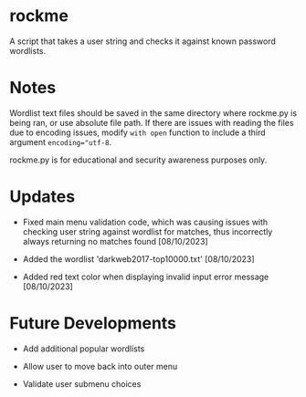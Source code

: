 # rockme
A script that takes a user string and checks it against known password wordlists.


# Notes
Wordlist text files should be saved in the same directory where rockme.py is being ran, or use absolute file path. If there are issues with reading the files due to encoding issues, modify `with open` function to include a third argument `encoding="utf-8`.

rockme.py is for educational and security awareness purposes only.

# Updates
- Fixed main menu validation code, which was causing issues with checking user string against wordlist for matches, thus incorrectly always returning no matches found [08/10/2023]
  
- Added the wordlist 'darkweb2017-top10000.txt' [08/10/2023]

- Added red text color when displaying invalid input error message [08/10/2023]


# Future Developments
- Add additional popular wordlists
  
- Allow user to move back into outer menu

- Validate user submenu choices

